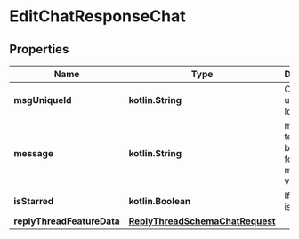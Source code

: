 
# EditChatResponseChat

## Properties
Name | Type | Description | Notes
------------ | ------------- | ------------- | -------------
**msgUniqueId** | **kotlin.String** | Chat unique Identifier |  [optional]
**message** | **kotlin.String** | message text. it can be present for any msgType value |  [optional]
**isStarred** | **kotlin.Boolean** | If message is starred |  [optional]
**replyThreadFeatureData** | [**ReplyThreadSchemaChatRequest**](ReplyThreadSchemaChatRequest.md) |  |  [optional]



